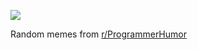 ![](https://preview.redd.it/oz0aqa0y2zkf1.png?width=640&crop=smart&auto=webp&s=c9e9f4bbb9af7365bfb8dacec93496b012bd0a99)

 Random memes from [r/ProgrammerHumor](https://www.reddit.com/r/ProgrammerHumor/)

